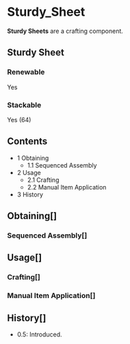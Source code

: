 # Sturdy_Sheet

**Sturdy Sheets** are a crafting component.

## Sturdy Sheet

### Renewable

Yes

### Stackable

Yes (64)

## Contents

- 1 Obtaining
    - 1.1 Sequenced Assembly
- 2 Usage
    - 2.1 Crafting
    - 2.2 Manual Item Application
- 3 History

## Obtaining[]

### Sequenced Assembly[]

## Usage[]

### Crafting[]

### Manual Item Application[]

## History[]

- 0.5: Introduced.
